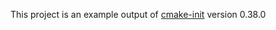 This project is an example output of
[cmake-init](https://github.com/friendlyanon/cmake-init) version 0.38.0
